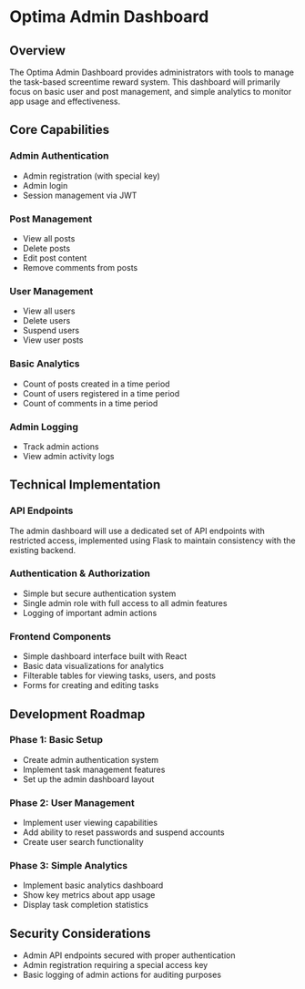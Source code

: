 ﻿# Optima Admin Dashboard

## Overview
The Optima Admin Dashboard provides administrators with tools to manage the task-based screentime reward system. This dashboard will primarily focus on basic user and post management, and simple analytics to monitor app usage and effectiveness.

## Core Capabilities

### Admin Authentication
- Admin registration (with special key)
- Admin login
- Session management via JWT


### Post Management
- View all posts
- Delete posts
- Edit post content
- Remove comments from posts


### User Management
- View all users
- Delete users
- Suspend users
- View user posts

### Basic Analytics
- Count of posts created in a time period
- Count of users registered in a time period
- Count of comments in a time period


### Admin Logging
- Track admin actions
- View admin activity logs

## Technical Implementation

### API Endpoints
The admin dashboard will use a dedicated set of API endpoints with restricted access, implemented using Flask to maintain consistency with the existing backend.

### Authentication & Authorization
- Simple but secure authentication system
- Single admin role with full access to all admin features
- Logging of important admin actions

### Frontend Components
- Simple dashboard interface built with React
- Basic data visualizations for analytics
- Filterable tables for viewing tasks, users, and posts
- Forms for creating and editing tasks

## Development Roadmap

### Phase 1: Basic Setup
- Create admin authentication system
- Implement task management features
- Set up the admin dashboard layout

### Phase 2: User Management
- Implement user viewing capabilities
- Add ability to reset passwords and suspend accounts
- Create user search functionality

### Phase 3: Simple Analytics
- Implement basic analytics dashboard
- Show key metrics about app usage
- Display task completion statistics

## Security Considerations
- Admin API endpoints secured with proper authentication
- Admin registration requiring a special access key
- Basic logging of admin actions for auditing purposes
